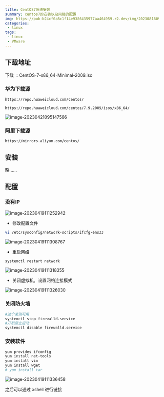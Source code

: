 ```yaml
---
title: CentOS7系统安装
summary: centos7的安装以及网络的配置
img: https://pub-b24cf0a8c1f14e9386435977aa464959.r2.dev/img/20230816091455.png
categories:
 - linux
tags:
 - linux
 - VMware
---
```


## 下载地址

下载 ：CentOS-7-x86_64-Minimal-2009.iso

### 华为下载源

```http
https://repo.huaweicloud.com/centos/
```

```http
https://repo.huaweicloud.com/centos/7.9.2009/isos/x86_64/
```

![image-20230421095147566](https://pub-b24cf0a8c1f14e9386435977aa464959.r2.dev/img/20230421095148.png)

### 阿里下载源

```http
https://mirrors.aliyun.com/centos/
```

## 安装

略……

## 配置

### 没有IP

![image-20230419111252942](https://pub-b24cf0a8c1f14e9386435977aa464959.r2.dev/img/image-20230419111252942.png)

- 修改配置文件

```sh
vi /etc/sysconfig/network-scripts/ifcfg-ens33
```



![image-20230419111308767](https://pub-b24cf0a8c1f14e9386435977aa464959.r2.dev/img/image-20230419111308767.png)

- 重启网络

```sh
systemctl restart network
```

![image-20230419111318355](https://pub-b24cf0a8c1f14e9386435977aa464959.r2.dev/img/image-20230419111318355.png)

- 关闭虚拟机，设置网络连接模式

![image-20230419111326030](https://pub-b24cf0a8c1f14e9386435977aa464959.r2.dev/img/image-20230419111326030.png)

### 关闭防火墙

```sh
#这个亲测可用
systemctl stop firewalld.service
#开机禁止启动
systemctl disable firewalld.service
```

### 安装软件

```sh
yum provides ifconfig
yum install net-tools
yum install vim
yum install wget
# yum install tar
```

![image-20230419111336458](https://pub-b24cf0a8c1f14e9386435977aa464959.r2.dev/img/image-20230419111336458.png)

之后可以通过 xshell 进行链接
